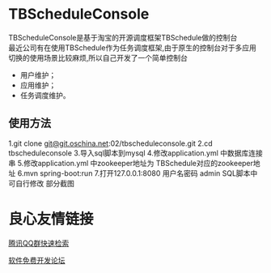 # TBScheduleConsole #
TBScheduleConsole是基于淘宝的开源调度框架TBSchedule做的控制台  
最近公司有在使用TBSchedule作为任务调度框架,由于原生的控制台对于多应用切换的使用场景比较麻烦,所以自己开发了一个简单控制台  

- 用户维护； 
- 应用维护； 
- 任务调度维护。  

## 使用方法 ##
1.git clone git@git.oschina.net:02/tbscheduleconsole.git 
2.cd tbscheduleconsole 
3.导入sql脚本到mysql 
4.修改application.yml 中数据库连接串 
5.修改application.yml 中zookeeper地址为 TBSchedule对应的zookeeper地址 
6.mvn spring-boot:run 
7.打开127.0.0.1:8080 
用户名密码 admin  SQL脚本中可自行修改 
   部分截图   
   
   
   
   


 # 良心友情链接

[腾讯QQ群快速检索](http://u.720life.cn/s/8cf73f7c)

[软件免费开发论坛](http://u.720life.cn/s/bbb01dc0)